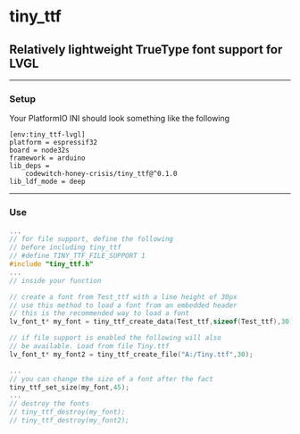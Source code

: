 # tiny_ttf

## Relatively lightweight TrueType font support for LVGL
----

### Setup 

Your PlatformIO INI should look something like the following
```
[env:tiny_ttf-lvgl]
platform = espressif32
board = node32s
framework = arduino
lib_deps = 
	codewitch-honey-crisis/tiny_ttf@^0.1.0
lib_ldf_mode = deep
```
----
### Use

```c
...
// for file support, define the following
// before including tiny_ttf
// #define TINY_TTF_FILE_SUPPORT 1
#include "tiny_ttf.h"
...
// inside your function

// create a font from Test_ttf with a line height of 30px
// use this method to load a font from an embedded header
// this is the recommended way to load a font
lv_font_t* my_font = tiny_ttf_create_data(Test_ttf,sizeof(Test_ttf),30);

// if file support is enabled the following will also
// be available. Load from file Tiny.ttf
lv_font_t* my_font2 = tiny_ttf_create_file("A:/Tiny.ttf",30);

...
// you can change the size of a font after the fact
tiny_ttf_set_size(my_font,45);
...
// destroy the fonts
// tiny_ttf_destroy(my_font);
// tiny_ttf_destroy(my_font2);
```
